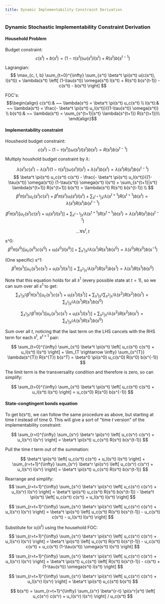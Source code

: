 ```yaml
---
title: Dynamic Implementability Constraint Derivation
---
```


### Dynamic Stochastic Implementability Constraint Derivation

#### Household Problem
Budget constraint:
$$ c(s^t) + b(s^t) = (1-\tau(s^t)) \omega(s^t) l(s^t) + R(s^t) b(s^{t-1}) $$

Lagrangian:
$$
  \max_{c, l, b} \sum_{t=0}^{\infty} \sum_{s^t}
  \beta^t \pi(s^t) u(c(s^t), l(s^t)) +
  \lambda(s^t) \left[
    (1-\tau(s^t)) \omega(s^t) l(s^t) + R(s^t) b(s^{t-1}) - c(s^t) - b(s^t)
  \right] $$

FOC's:
$$\begin{align}
  c(s^t):& ~~ \lambda(s^t) = \beta^t \pi(s^t) u_c(s^t)  \\
  l(s^t):& ~~ \lambda(s^t) = \frac{- \beta^t \pi(s^t) u_l(s^t)}{(1-\tau(s^t)) \omega(s^t)}  \\
  b(s^t):& ~~ \lambda(s^t) = \sum_{s^{t+1}|s^t} \lambda(s^{t+1}) R(s^{t+1})\\
\end{align}$$

#### Implementability constraint
Housheold budget constraint:
$$ c(s^t) - (1-\tau(s^t)) \omega(s^t) l(s^t) b(s^t)  = R(s^t) b(s^{t-1}) $$

Multiply houshold budget constraint by $\lambda$:

$$
  \lambda(s^t) c(s^t) -
  \lambda(s^t) (1-\tau(s^t)) \omega(s^t) l(s^t) +
  \lambda(s^t) b(s^t) =
  \lambda(s^t) R(s^t) b(s^{t-1})
$$
$$
  \beta^t \pi(s^t) u_c(s^t) c(s^t) -
  \frac{- \beta^t \pi(s^t) u_l(s^t)}{(1-\tau(s^t)) \omega(s^t)} (1-\tau(s^t)) \omega(s^t) l(s^t) +
  \sum_{s^{t+1}|s^t} \lambda(s^{t+1}) R(s^{t+1}) b(s^t) =
  \lambda(s^t) R(s^t) b(s^{t-1}) \\
$$
$$
  \beta^t \pi(s^t) u_c(s^t) c(s^t) +
  \beta^t \pi(s^t) u_l(s^t) l(s^t) +
  \sum_{s^{t+1}|s^t} \lambda(s^{t+1}) R(s^{t+1}) b(s^t) =
  \lambda(s^t) R(s^t) b(s^{t-1})
$$

$$
  \beta^t \pi(s^t) \left[ u_c(s^t) c(s^t) + u_l(s^t) l(s^t) \right] +
  \sum_{s^{t+1}|s^t} \lambda(s^{t+1}) R(s^{t+1}) b(s^t) =
  \lambda(s^t) R(s^t) b(s^{t-1})
$$

$$ ... \forall s^t, t $$

s^0:
$$
\beta^0 \pi(s^0) \left[ u_c(s^0) c(s^0) + u_l(s^0) l(s^0) \right] +
\sum_{s^{1}|s^0} \lambda(s^{1}) R(s^{1}) b(s^0) =
\lambda(s^0) R(s^0) b(s^{-1})
$$

(One specific) s^1:
$$
\beta^1 \pi(s^1) \left[ u_c(s^1) c(s^1) + u_l(s^1) l(s^1) \right] +
\sum_{s^{2}|s^1} \lambda(s^{2}) R(s^{2}) b(s^1) =
\lambda(s^1) R(s^1) b(s^{0})
$$

Note that this equation holds for all $s^1$ (every possible state at $t=1$), so we can sum over all $s^1$ to get:
$$
\sum_{s^1|s^0} \beta^1 \pi(s^1) \left[ u_c(s^1) c(s^1) + u_l(s^1) l(s^1) \right] +
\sum_{s^1|s^0} \sum_{s^{2}|s^1} \lambda(s^{2}) R(s^{2}) b(s^1) =
\sum_{s^1|s^0} \lambda(s^1) R(s^1) b(s^{0})
$$

$$
\sum_{s^1|s^0} \beta^1 \pi(s^1) \left[ u_c(s^1) c(s^1) + u_l(s^1) l(s^1) \right] +
\sum_{s^2|s^0} \lambda(s^{2}) R(s^{2}) b(s^1) =
\sum_{s^1|s^0} \lambda(s^1) R(s^1) b(s^{0})
$$

<!-- s^2:
$$
\beta^2 \pi(s^2) \left[ u_c(s^2) c(s^2) + u_l(s^2) l(s^2) \right] +
\sum_{s^{3}|s^2} \lambda(s^{3}) R(s^{3}) b(s^2) =
\lambda(s^2) R(s^2) b(s^{1})
$$ -->

Sum over all $t$, noticing that the last term on the LHS cancels with the RHS term for each $s^t$, $s^{t+1}$ pair:

$$
  \sum_{t=0}^{\infty} \sum_{s^t} \beta^t \pi(s^t) \left[ u_c(s^t) c(s^t) + u_l(s^t) l(s^t) \right] +
  \lim_{T \rightarrow \infty}
    \sum_{s^{T}} \lambda(s^{T}) R(s^{T}) b(s^T) =
  \beta^0 \pi(s^0) u_c(s^0) R(s^0) b(s^{-1})
$$

The limit term is the transversality condition and therefore is zero, so can simplify:

$$
  \sum_{t=0}^{\infty} \sum_{s^t} \beta^t \pi(s^t) \left[ u_c(s^t) c(s^t) + u_l(s^t) l(s^t) \right] =
  u_c(s^0) R(s^0) b(s^{-1})
$$

#### State-congtingent bonds equation

To get b(s^t), we can follow the same procedure as above, but starting at time $t$ instead of time 0. This will give a sort of "time $t$ version" of the implementability constraint:

$$
  \sum_{r=t}^{\infty} \sum_{s^r} \beta^r \pi(s^r) \left[ u_c(s^r) c(s^r) + u_l(s^r) l(s^r) \right] =
  \beta^t \pi(s^t) u_c(s^t) R(s^t) b(s^{t-1})
$$

Pull the time $t$ term out of the summation:

$$
  \beta^t \pi(s^t) \left[ u_c(s^t) c(s^t) + u_l(s^t) l(s^t) \right] +
  \sum_{r=t+1}^{\infty} \sum_{s^r} \beta^r \pi(s^r) \left[ u_c(s^r) c(s^r) + u_l(s^r) l(s^r) \right] =
  \beta^t \pi(s^t) u_c(s^t) R(s^t) b(s^{t-1})
$$

Rearrange and simplify:
$$
  \sum_{r=t+1}^{\infty} \sum_{s^r} \beta^r \pi(s^r) \left[ u_c(s^r) c(s^r) + u_l(s^r) l(s^r) \right] =
  \beta^t \pi(s^t) u_c(s^t) R(s^t) b(s^{t-1}) - \beta^t \pi(s^t) \left[ u_c(s^t) c(s^t) + u_l(s^t) l(s^t) \right]
$$

$$
  \sum_{r=t+1}^{\infty} \sum_{s^r} \beta^r \pi(s^r) \left[ u_c(s^r) c(s^r) + u_l(s^r) l(s^r) \right] =
  \beta^t \pi(s^t) \left[
    u_c(s^t) R(s^t) b(s^{t-1}) - u_c(s^t) c(s^t) - u_l(s^t) l(s^t) \right]
$$

Substitute for $u_l(s^t)$ using the household FOC:
$$
  \sum_{r=t+1}^{\infty} \sum_{s^r} \beta^r \pi(s^r) \left[ u_c(s^r) c(s^r) + u_l(s^r) l(s^r) \right] =
  \beta^t \pi(s^t) \left[
    u_c(s^t) R(s^t) b(s^{t-1}) - u_c(s^t) c(s^t) + u_c(s^t) (1-\tau(s^t)) \omega(s^t) l(s^t) \right]
$$

$$
  \sum_{r=t+1}^{\infty} \sum_{s^r} \beta^r \pi(s^r) \left[ u_c(s^r) c(s^r) + u_l(s^r) l(s^r) \right] =
  \beta^t \pi(s^t) u_c(s^t) \left[
    R(s^t) b(s^{t-1}) - c(s^t) + (1-\tau(s^t)) \omega(s^t) l(s^t)
  \right]
$$

$$
  \sum_{r=t+1}^{\infty} \sum_{s^r} \beta^r \pi(s^r) \left[ u_c(s^r) c(s^r) + u_l(s^r) l(s^r) \right] =
  \beta^t \pi(s^t) u_c(s^t) b(s^t)
$$

$$
  b(s^t) = \sum_{r=t+1}^{\infty} \sum_{s^r} \beta^{r-t} \pi(s^r|s^t) \left[ u_c(s^r) c(s^r) + u_l(s^r) l(s^r) \right] / u_c(s^t)
$$
